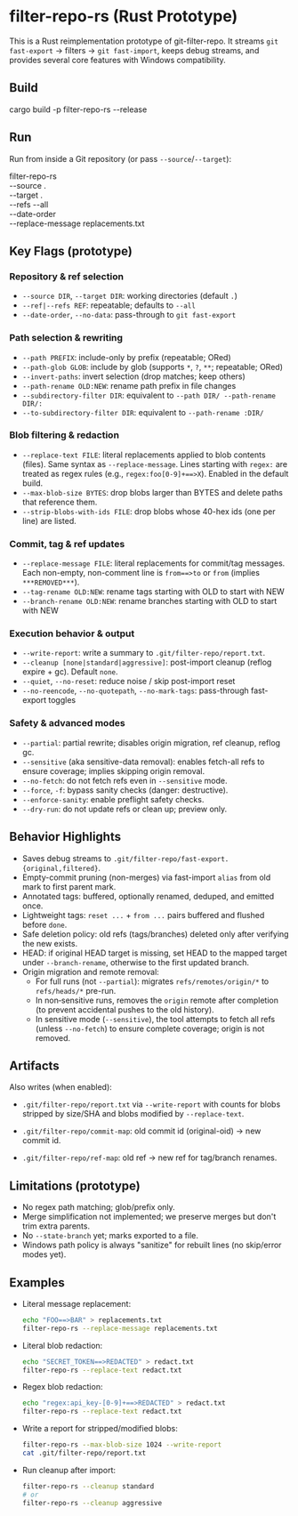 filter-repo-rs (Rust Prototype)
===============================

This is a Rust reimplementation prototype of git-filter-repo. It streams
`git fast-export` -> filters -> `git fast-import`, keeps debug streams, and provides
several core features with Windows compatibility.

Build
-----

cargo build -p filter-repo-rs --release

Run
---

Run from inside a Git repository (or pass `--source`/`--target`):

filter-repo-rs \
  --source . \
  --target . \
  --refs --all \
  --date-order \
  --replace-message replacements.txt

Key Flags (prototype)
---------------------

### Repository & ref selection

- `--source DIR`, `--target DIR`: working directories (default `.`)
- `--ref|--refs REF`: repeatable; defaults to `--all`
- `--date-order`, `--no-data`: pass-through to `git fast-export`

### Path selection & rewriting

- `--path PREFIX`: include-only by prefix (repeatable; ORed)
- `--path-glob GLOB`: include by glob (supports `*`, `?`, `**`; repeatable; ORed)
- `--invert-paths`: invert selection (drop matches; keep others)
- `--path-rename OLD:NEW`: rename path prefix in file changes
- `--subdirectory-filter DIR`: equivalent to `--path DIR/ --path-rename DIR/:`
- `--to-subdirectory-filter DIR`: equivalent to `--path-rename :DIR/`

### Blob filtering & redaction

- `--replace-text FILE`: literal replacements applied to blob contents (files). Same syntax
  as `--replace-message`. Lines starting with `regex:` are treated as regex rules
  (e.g., `regex:foo[0-9]+==>X`). Enabled in the default build.
- `--max-blob-size BYTES`: drop blobs larger than BYTES and delete paths that reference them.
- `--strip-blobs-with-ids FILE`: drop blobs whose 40-hex ids (one per line) are listed.

### Commit, tag & ref updates

- `--replace-message FILE`: literal replacements for commit/tag messages.
  Each non-empty, non-comment line is `from==>to` or `from` (implies `***REMOVED***`).
- `--tag-rename OLD:NEW`: rename tags starting with OLD to start with NEW
- `--branch-rename OLD:NEW`: rename branches starting with OLD to start with NEW

### Execution behavior & output

- `--write-report`: write a summary to `.git/filter-repo/report.txt`.
- `--cleanup [none|standard|aggressive]`: post-import cleanup (reflog expire + gc). Default `none`.
- `--quiet`, `--no-reset`: reduce noise / skip post-import reset
- `--no-reencode`, `--no-quotepath`, `--no-mark-tags`: pass-through fast-export toggles

### Safety & advanced modes

- `--partial`: partial rewrite; disables origin migration, ref cleanup, reflog gc.
- `--sensitive` (aka sensitive-data removal): enables fetch-all refs to ensure coverage; implies skipping origin removal.
- `--no-fetch`: do not fetch refs even in `--sensitive` mode.
- `--force`, `-f`: bypass sanity checks (danger: destructive).
- `--enforce-sanity`: enable preflight safety checks.
- `--dry-run`: do not update refs or clean up; preview only.

Behavior Highlights
-------------------

- Saves debug streams to `.git/filter-repo/fast-export.{original,filtered}`.
- Empty-commit pruning (non-merges) via fast-import `alias` from old mark to first parent mark.
- Annotated tags: buffered, optionally renamed, deduped, and emitted once.
- Lightweight tags: `reset ...` + `from ...` pairs buffered and flushed before `done`.
- Safe deletion policy: old refs (tags/branches) deleted only after verifying the new exists.
- HEAD: if original HEAD target is missing, set HEAD to the mapped target under `--branch-rename`,
  otherwise to the first updated branch.
 - Origin migration and remote removal:
   - For full runs (not `--partial`): migrates `refs/remotes/origin/*` to `refs/heads/*` pre-run.
   - In non‑sensitive runs, removes the `origin` remote after completion (to prevent accidental pushes to the old history).
   - In sensitive mode (`--sensitive`), the tool attempts to fetch all refs (unless `--no-fetch`) to ensure complete coverage; origin is not removed.

Artifacts
---------

Also writes (when enabled):
- `.git/filter-repo/report.txt` via `--write-report` with counts for blobs stripped by size/SHA and blobs modified by `--replace-text`.

- `.git/filter-repo/commit-map`: old commit id (original-oid) -> new commit id.
- `.git/filter-repo/ref-map`: old ref -> new ref for tag/branch renames.

Limitations (prototype)
-----------------------

- No regex path matching; glob/prefix only.
- Merge simplification not implemented; we preserve merges but don't trim extra parents.
- No `--state-branch` yet; marks exported to a file.
- Windows path policy is always "sanitize" for rebuilt lines (no skip/error modes yet).

Examples
--------

- Literal message replacement:

  ```sh
  echo "FOO==>BAR" > replacements.txt
  filter-repo-rs --replace-message replacements.txt
  ```

- Literal blob redaction:

  ```sh
  echo "SECRET_TOKEN==>REDACTED" > redact.txt
  filter-repo-rs --replace-text redact.txt
  ```

- Regex blob redaction:

  ```sh
  echo "regex:api_key-[0-9]+==>REDACTED" > redact.txt
  filter-repo-rs --replace-text redact.txt
  ```

- Write a report for stripped/modified blobs:

  ```sh
  filter-repo-rs --max-blob-size 1024 --write-report
  cat .git/filter-repo/report.txt
  ```

- Run cleanup after import:

  ```sh
  filter-repo-rs --cleanup standard
  # or
  filter-repo-rs --cleanup aggressive
  ```
